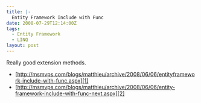 ```yaml
---
title: |-
  Entity Framework Include with Func
date: 2008-07-29T12:14:00Z
tags:
  - Entity Framework
  - LINQ
layout: post
---
```

Really good extension methods.

* [http://msmvps.com/blogs/matthieu/archive/2008/06/06/entityframework-include-with-func.aspx][1]
* [http://msmvps.com/blogs/matthieu/archive/2008/06/06/entity-framework-include-with-func-next.aspx][2]

[1]: http://msmvps.com/blogs/matthieu/archive/2008/06/06/entityframework-include-with-func.aspx
[2]: http://msmvps.com/blogs/matthieu/archive/2008/06/06/entity-framework-include-with-func-next.aspx